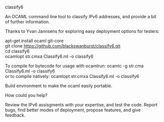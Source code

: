 classify6

An OCAML command line tool to classify IPv6 addresses, and provide a bit of further information.

Thanks to Yvan Jannsens for exploring easy deployment options for testers:

apt-get install ocaml git-core											
git clone https://github.com/blackswanburst/classify6.git				
cd classify6															
ocamlopt str.cmxa Classify6.ml -o classify6								

To compile for bytecode for usage with ocamlrun:
ocamlc -g str.cma Classify6.ml -o classify6								
or to compile natively:
ocamlopt str.cmxa Classify6.ml -o classify6								

Build environment to make the ocaml easily portable.

How could you help? 

Review the IPv6 assisgments with your expertise, and test the code.
Report bugs, find better modes of deployment, propose features, and give feedback.

